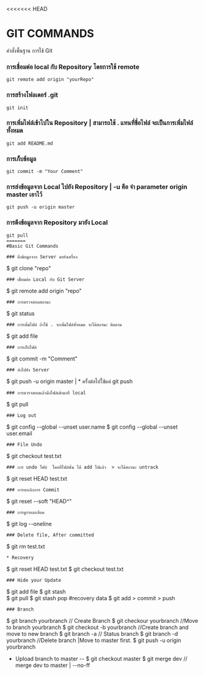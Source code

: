 ﻿<<<<<<< HEAD
# GIT  COMMANDS
คำสั่งพื้นฐาน การใช้ Git
### การเชื่อมต่อ local กับ Repository โดยการใช้ remote
```
git remote add origin "yourRepo"
```
### การสร้างโฟลเดอร์ .git 
```
git init
```
### การเพิ่มไฟล์เข้าไปใน Repository  |  สามารถใช้ . แทนที่ชื่อไฟล์ จะเป็นการเพิ่มไฟล์ทั้งหมด
```
git add README.md
```
### การเก็บข้อมูล
```
git commit -m "Your Comment"
```
### การส่งข้อมูลจาก Local ไปยัง Repository | -u คือ จำ parameter origin master เอาไว้
```
git push -u origin master
```
### การดึงข้อมูลจาก Repository มายัง Local
```
git pull 
=======
#Basic Git Commands

### ดึงข้อมูลจาก Server มายังเครื่อง  
```
$ git clone "repo"
```
### เชื่อมต่อ Local กับ Git Server
```
$ git remote add origin "repo" 
```
### การตรวจสอบสถานะ
```
$ git status
```
### การเพิ่มไฟล์ ถ้าใช้ . จะเพิ่มไฟล์ทั้งหมด จะได้สถานะ ติดตาม
```
$ git add file
```
### การเก็บไฟล์ 
```
$ git commit -m "Comment"
```
### ส่งไปยัง Server 
```
$ git push -u origin master   | * ครั้งต่อไปใช้แค่ git push 
```
### การตวรจสอบแล้วดึงไฟล์เข้ามาที่ local 
```
$ git pull
```
### Log out 
```
$ git config --global --unset user.name
$ git config --global --unset user.email
```
### File Undo
```
$ git checkout test.txt
```
### การ undo ไฟล์  โดยที่ไฟล์นั้น ได้ add ไปแล้ว  > จะได้สถานะ untrack
```
$ git reset HEAD test.txt
```
### การยกเลิกการ Commit
```
$ git reset --soft "HEAD^"  
```
### การดูรายละเอียด
```
$ git log --oneline
```
### Delete file, After committed
```
$ git rm test.txt
```
* Recovery
```
$ git reset HEAD test.txt
$ git checkout test.txt
```
### Hide your Update
```
$ git add file
$ git stash    
$ git pull 
$ git stash pop  #recovery data 
$ git add > commit > push
```
### Branch
```
$ git branch yourbranch 		// Create Branch
$ git checkour yourbranch		//Move to branch yourbranch
$ git checkout -b yourbranch 	//Create branch and move to new branch
$ git branch -a 				// Status branch
$ git branch -d yourbranch 		//Delete branch |Move to master first.
$ git push -u origin yourbranch	
* Upload branch to master -- 
$ git checkout master
$ git merge dev 				// merge dev to master | --no-ff 
``` 

